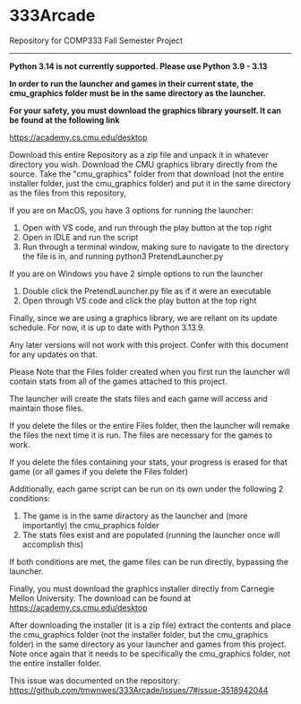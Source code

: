 # 333Arcade
 Repository for COMP333 Fall Semester Project
________

**Python 3.14 is not currently supported. Please use Python 3.9 - 3.13**


**In order to run the launcher and games in their current state, the cmu_graphics folder must be in the same directory as the launcher.**

**For your safety, you must download the graphics library yourself. It can be found at the following link**

https://academy.cs.cmu.edu/desktop


Download this entire Repository as a zip file and unpack it in whatever directory you wish. 
Download the CMU graphics library directly from the source. Take the "cmu_graphics" folder from that download (not the entire installer folder, just the cmu_graphics folder) and put it in the same directory as the files from this repository, 


If you are on MacOS, you have 3 options for running the launcher:
1. Open with VS code, and run through the play button at the top right 
2. Open in IDLE and run the script
3. Run through a terminal window, making sure to navigate to the directory the file is in, and running python3 PretendLauncher.py

If you are on Windows you have 2 simple options to run the launcher
1. Double click the PretendLauncher.py file as if it were an executable
2. Open through VS code and click the play button at the top right


 Finally, since we are using a graphics library, we are reliant on its update schedule. For now, it is up to date with Python 3.13.9.

 Any later versions will not work with this project. Confer with this document for any updates on that. 

 Please Note that the Files folder created when you first run the launcher will contain stats from all of the games attached to this project. 

The launcher will create the stats files and each game will access and maintain those files. 

If you delete the files or the entire Files folder, then the launcher will remake the files the next time it is run. The files are necessary for the games to work.

If you delete the files containing your stats, your progress is erased for that game (or all games if you delete the Files folder)

Additionally, each game script can be run on its own under the following 2 conditions:
1. The game is in the same diractory as the launcher and (more importantly) the cmu_praphics folder
2. The stats files exist and are populated (running the launcher once will accomplish this)

If both conditions are met, the game files can be run directly, bypassing the launcher.


Finally, you must download the graphics installer directly from Carnegie Mellon University. The download can be found at https://academy.cs.cmu.edu/desktop 

After downloading the installer (it is a zip file) extract the contents and place the cmu_graphics folder (not the installer folder, but the cmu_graphics folder) in the same directory as your launcher and games from this project. Note once again that it needs to be specifically the cmu_graphics folder, not the entire installer folder.

This issue was documented on the repository: https://github.com/tmwnwes/333Arcade/issues/7#issue-3518942044



